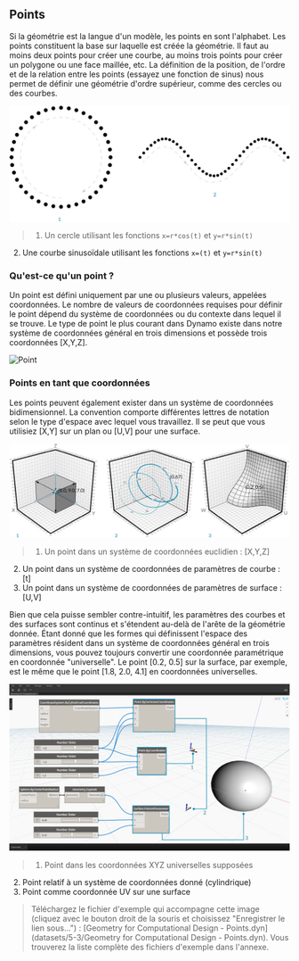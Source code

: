 

## Points

Si la géométrie est la langue d'un modèle, les points en sont l'alphabet. Les points constituent la base sur laquelle est créée la géométrie. Il faut au moins deux points pour créer une courbe, au moins trois points pour créer un polygone ou une face maillée, etc. La définition de la position, de l'ordre et de la relation entre les points (essayez une fonction de sinus) nous permet de définir une géométrie d'ordre supérieur, comme des cercles ou des courbes.

![Point à courbe](images/5-3/PointsAsBuildingBlocks-1.jpg)

> 1. Un cercle utilisant les fonctions ```x=r*cos(t)``` et ```y=r*sin(t)```
2. Une courbe sinusoïdale utilisant les fonctions ```x=(t)``` et ```y=r*sin(t)```

### Qu'est-ce qu'un point ?

Un point est défini uniquement par une ou plusieurs valeurs, appelées coordonnées. Le nombre de valeurs de coordonnées requises pour définir le point dépend du système de coordonnées ou du contexte dans lequel il se trouve. Le type de point le plus courant dans Dynamo existe dans notre système de coordonnées général en trois dimensions et possède trois coordonnées [X,Y,Z].

![Point](images/5-3/Point.jpg)

### Points en tant que coordonnées

Les points peuvent également exister dans un système de coordonnées bidimensionnel. La convention comporte différentes lettres de notation selon le type d'espace avec lequel vous travaillez. Il se peut que vous utilisiez [X,Y] sur un plan ou [U,V] pour une surface.

![Points en tant que coordonnées](images/5-3/Coordinates.jpg)

> 1. Un point dans un système de coordonnées euclidien : [X,Y,Z]
2. Un point dans un système de coordonnées de paramètres de courbe : [t]
3. Un point dans un système de coordonnées de paramètres de surface : [U,V]

Bien que cela puisse sembler contre-intuitif, les paramètres des courbes et des surfaces sont continus et s'étendent au-delà de l'arête de la géométrie donnée. Étant donné que les formes qui définissent l'espace des paramètres résident dans un système de coordonnées général en trois dimensions, vous pouvez toujours convertir une coordonnée paramétrique en coordonnée "universelle". Le point [0.2, 0.5] sur la surface, par exemple, est le même que le point [1.8, 2.0, 4.1] en coordonnées universelles.

![Points dans Dynamo](images/5-3/Dynamo-Points.jpg)

> 1. Point dans les coordonnées XYZ universelles supposées
2. Point relatif à un système de coordonnées donné (cylindrique)
3. Point comme coordonnée UV sur une surface
> Téléchargez le fichier d'exemple qui accompagne cette image (cliquez avec le bouton droit de la souris et choisissez "Enregistrer le lien sous...") : [Geometry for Computational Design - Points.dyn](datasets/5-3/Geometry for Computational Design - Points.dyn). Vous trouverez la liste complète des fichiers d'exemple dans l'annexe.

